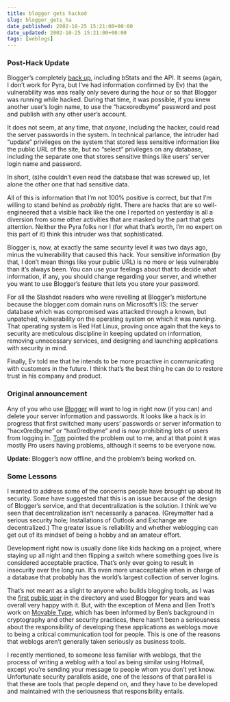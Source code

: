 ```yaml
---
title: blogger gets hacked
slug: blogger_gets_ha
date_published: 2002-10-25 15:21:00+00:00
date_updated: 2002-10-25 15:21:00+00:00
tags: [weblogs]
---
```

### Post-Hack Update

Blogger’s completely [back up](http://status.blogger.com), including bStats and the API. It seems (again, I don’t work for Pyra, but I’ve had information confirmed by Ev) that the vulnerability was was really only severe during the hour or so that Blogger was running while hacked. During that time, it was possible, if you knew another user’s login name, to use the “hacxoredbyme” password and post and publish with any other user’s account.

It does not seem, at any time, that *anyone*, including the hacker, could read the server passwords in the system. In technical parlance, the intruder had “update” privileges on the system that stored less sensitive information like the public URL of the site, but no “select” privileges on any database, including the separate one that stores sensitive things like users’ server login name and password.

In short, (s)he couldn’t even read the database that was screwed up, let alone the other one that had sensitive data.

All of this is information that I’m not 100% positive is correct, but that I’m willing to stand behind as *probably* right. There are hacks that are so well-engineered that a visible hack like the one I reported on yesterday is all a diversion from some other activities that are masked by the part that gets attention. Neither the Pyra folks nor I (for what that’s worth, I’m no expert on this part of it) think this intruder was that sophisticated.

Blogger is, now, at exactly the same security level it was two days ago, minus the vulnerability that caused this hack. Your sensitive information (by that, I don’t mean things like your public URL) is no more or less vulnerable than it’s always been. You can use your feelings about that to decide what information, if any, you should change regarding your server, and whether you want to use Blogger’s feature that lets you store your password.

For all the Slashdot readers who were revelling at Blogger’s misfortune because the blogger.com domain runs on Microsoft’s IIS: the server database which was compromised was attacked through a known, but unpatched, vulnerability on the operating system on which it was running. That operating system is Red Hat Linux, proving once again that the keys to security are meticulous discipline in keeping updated on information, removing unnecessary services, and designing and launching applications with security in mind.

Finally, Ev told me that he intends to be more proactive in communicating with customers in the future. I think that’s the best thing he can do to restore trust in his company and product.

### Original announcement

Any of you who use [Blogger](http://www.blogger.com) will want to log in right now (if you can) and delete your server information and passwords. It looks like a hack is in progress that first switched many users’ passwords or server information to “hacx0redbyme” or “hax0redbyme” and is now prohibiting lots of users from logging in. [Tom](http://www.plasticbag.org) pointed the problem out to me, and at that point it was mostly Pro users having problems, although it seems to be everyone now.

**Update:** Blogger’s now offline, and the problem’s being worked on.

### Some Lessons

I wanted to address some of the concerns people have brought up about its security. Some have suggested that this is an issue because of the design of Blogger’s service, and that decentralization is the solution. I think we’ve seen that decentralization isn’t necessarily a panacea. (Greymatter had a serious security hole; Installations of Outlook and Exchange are decentralized.) The greater issue is reliability and whether weblogging can get out of its mindset of being a hobby and an amateur effort.

Development right now is usually done like kids hacking on a project, where staying up all night and then flipping a switch where something goes live is considered acceptable practice. That’s only ever going to result in insecurity over the long run. It’s even more unacceptable when in charge of a database that probably has the world’s largest collection of server logins.

That’s not meant as a slight to anyone who builds blogging tools, as I was the [first public user](/index.php?archives/001313.php) in the directory and used Blogger for years and was overall very happy with it. But, with the exception of Mena and Ben Trott’s work on [Movable Type](http://www.movabletype.org), which has been informed by Ben’s background in cryptography and other security practices, there hasn’t been a seriousness about the responsibility of developing these applications as weblogs move to being a critical communication tool for people. This is one of the reasons that weblogs aren’t generally taken seriously as business tools.

I recently mentioned, to someone less familiar with weblogs, that the process of writing a weblog with a tool as being similar using Hotmail, except you’re sending your message to people whom you don’t yet know. Unfortunate security parallels aside, one of the lessons of that parallel is that these are tools that people depend on, and they have to be developed and maintained with the seriousness that responsibility entails.
